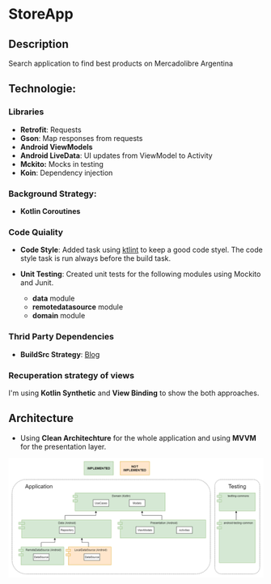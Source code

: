 # StoreApp

## Description
Search application to find best products on Mercadolibre Argentina

## Technologie:

### Libraries
- **Retrofit**: Requests
- **Gson**: Map responses from requests
- **Android ViewModels**
- **Android LiveData**: UI updates from ViewModel to Activity
- **Mckito:** Mocks in testing
- **Koin**: Dependency injection

### Background Strategy:
- **Kotlin Coroutines**

### Code Quiality
- **Code Style**: Added task using [ktlint](https://github.com/pinterest/ktlint) to keep a good code styel. The code style task is run always before the build task.

- **Unit Testing**: Created unit tests for the following modules using Mockito and Junit.
	- **data** module
	- **remotedatasource** module
	- **domain** module

###  Thrid Party Dependencies
- **BuildSrc Strategy**: [Blog](https://proandroiddev.com/gradle-dependency-management-with-kotlin-94eed4df9a28)

### Recuperation strategy of views
I'm using **Kotlin Synthetic** and **View Binding** to show the both approaches.

## Architecture
- Using **Clean Architechture** for the whole application and using **MVVM** for the presentation layer.

![Architecture diagram](https://raw.githubusercontent.com/haurbano/StoreApp/master/Architecture%20Diagram.png)


